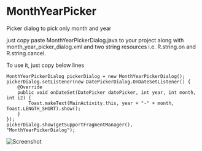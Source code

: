 # MonthYearPicker
Picker dialog to pick only month and year


just copy paste MonthYearPickerDialog.java to your project along with month_year_picker_dialog.xml and two string resources i.e. R.string.on and R.string.cancel.

To use it, just copy below lines

    MonthYearPickerDialog pickerDialog = new MonthYearPickerDialog();
    pickerDialog.setListener(new DatePickerDialog.OnDateSetListener() {
        @Override
        public void onDateSet(DatePicker datePicker, int year, int month, int i2) {
            Toast.makeText(MainActivity.this, year + "-" + month, Toast.LENGTH_SHORT).show();
        }
    });
    pickerDialog.show(getSupportFragmentManager(), "MonthYearPickerDialog");


![Screenshot](https://i.postimg.cc/59kXgjnd/month-year-picker.png)
